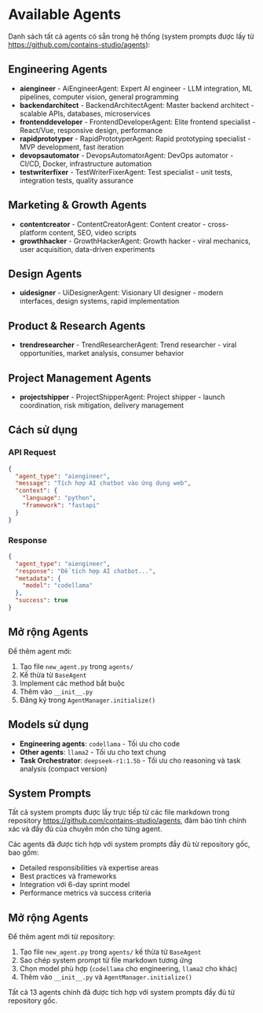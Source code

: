 # Available Agents

Danh sách tất cả agents có sẵn trong hệ thống (system prompts được lấy từ https://github.com/contains-studio/agents):

## Engineering Agents

- **aiengineer** - AiEngineerAgent: Expert AI engineer - LLM integration, ML pipelines, computer vision, general programming
- **backendarchitect** - BackendArchitectAgent: Master backend architect - scalable APIs, databases, microservices
- **frontenddeveloper** - FrontendDeveloperAgent: Elite frontend specialist - React/Vue, responsive design, performance
- **rapidprototyper** - RapidPrototyperAgent: Rapid prototyping specialist - MVP development, fast iteration
- **devopsautomator** - DevopsAutomatorAgent: DevOps automator - CI/CD, Docker, infrastructure automation
- **testwriterfixer** - TestWriterFixerAgent: Test specialist - unit tests, integration tests, quality assurance

## Marketing & Growth Agents

- **contentcreator** - ContentCreatorAgent: Content creator - cross-platform content, SEO, video scripts
- **growthhacker** - GrowthHackerAgent: Growth hacker - viral mechanics, user acquisition, data-driven experiments

## Design Agents

- **uidesigner** - UiDesignerAgent: Visionary UI designer - modern interfaces, design systems, rapid implementation

## Product & Research Agents

- **trendresearcher** - TrendResearcherAgent: Trend researcher - viral opportunities, market analysis, consumer behavior

## Project Management Agents

- **projectshipper** - ProjectShipperAgent: Project shipper - launch coordination, risk mitigation, delivery management

## Cách sử dụng

### API Request
```json
{
  "agent_type": "aiengineer",
  "message": "Tích hợp AI chatbot vào ứng dụng web",
  "context": {
    "language": "python",
    "framework": "fastapi"
  }
}
```

### Response
```json
{
  "agent_type": "aiengineer",
  "response": "Để tích hợp AI chatbot...",
  "metadata": {
    "model": "codellama"
  },
  "success": true
}
```

## Mở rộng Agents

Để thêm agent mới:

1. Tạo file `new_agent.py` trong `agents/`
2. Kế thừa từ `BaseAgent`
3. Implement các method bắt buộc
4. Thêm vào `__init__.py`
5. Đăng ký trong `AgentManager.initialize()`

## Models sử dụng

- **Engineering agents**: `codellama` - Tối ưu cho code
- **Other agents**: `llama2` - Tối ưu cho text chung
- **Task Orchestrator**: `deepseek-r1:1.5b` - Tối ưu cho reasoning và task analysis (compact version)

## System Prompts

Tất cả system prompts được lấy trực tiếp từ các file markdown trong repository https://github.com/contains-studio/agents, đảm bảo tính chính xác và đầy đủ của chuyên môn cho từng agent.

Các agents đã được tích hợp với system prompts đầy đủ từ repository gốc, bao gồm:
- Detailed responsibilities và expertise areas
- Best practices và frameworks
- Integration với 6-day sprint model
- Performance metrics và success criteria

## Mở rộng Agents

Để thêm agent mới từ repository:

1. Tạo file `new_agent.py` trong `agents/` kế thừa từ `BaseAgent`
2. Sao chép system prompt từ file markdown tương ứng
3. Chọn model phù hợp (`codellama` cho engineering, `llama2` cho khác)
4. Thêm vào `__init__.py` và `AgentManager.initialize()`

Tất cả 13 agents chính đã được tích hợp với system prompts đầy đủ từ repository gốc.